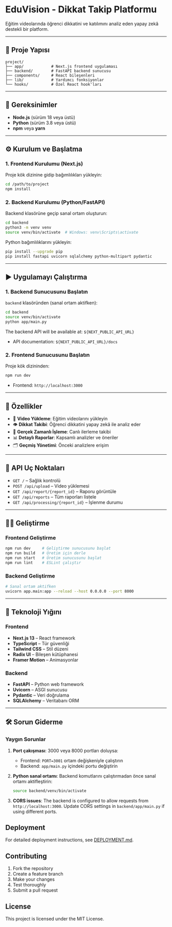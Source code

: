 # EduVision - Dikkat Takip Platformu

Eğitim videolarında öğrenci dikkatini ve katılımını analiz eden yapay zekâ destekli bir platform.

---

## 📁 Proje Yapısı

```
project/
├── app/            # Next.js frontend uygulaması
├── backend/        # FastAPI backend sunucusu
├── components/     # React bileşenleri
├── lib/            # Yardımcı fonksiyonlar
└── hooks/          # Özel React hook'ları
```

---

## 🔧 Gereksinimler

* **Node.js** (sürüm 18 veya üstü)
* **Python** (sürüm 3.8 veya üstü)
* **npm** veya **yarn**

---

## ⚙️ Kurulum ve Başlatma

### 1. Frontend Kurulumu (Next.js)

Proje kök dizinine gidip bağımlılıkları yükleyin:

```bash
cd /path/to/project
npm install
```

### 2. Backend Kurulumu (Python/FastAPI)

Backend klasörüne geçip sanal ortam oluşturun:

```bash
cd backend
python3 -m venv venv
source venv/bin/activate  # Windows: venv\Scripts\activate
```

Python bağımlılıklarını yükleyin:

```bash
pip install --upgrade pip
pip install fastapi uvicorn sqlalchemy python-multipart pydantic
```

---

## ▶️ Uygulamayı Çalıştırma

### 1. Backend Sunucusunu Başlatın

`backend` klasöründen (sanal ortam aktifken):

```bash
cd backend
source venv/bin/activate
python app/main.py
```
The backend API will be available at: `${NEXT_PUBLIC_API_URL}`
- API documentation: `${NEXT_PUBLIC_API_URL}/docs`

### 2. Frontend Sunucusunu Başlatın

Proje kök dizininden:

```bash
npm run dev
```

* Frontend: `http://localhost:3000`

---

## 🚀 Özellikler

* 🎥 **Video Yükleme**: Eğitim videolarını yükleyin
* 👁 **Dikkat Takibi**: Öğrenci dikkatini yapay zekâ ile analiz eder
* 🔄 **Gerçek Zamanlı İşleme**: Canlı ilerleme takibi
* 📊 **Detaylı Raporlar**: Kapsamlı analizler ve öneriler
* 🗂 **Geçmiş Yönetimi**: Önceki analizlere erişim

---

## 📡 API Uç Noktaları

* `GET /` – Sağlık kontrolü
* `POST /api/upload` – Video yüklemesi
* `GET /api/report/{report_id}` – Raporu görüntüle
* `GET /api/reports` – Tüm raporları listele
* `GET /api/processing/{report_id}` – İşlenme durumu

---

## 🧑‍💻 Geliştirme

### Frontend Geliştirme

```bash
npm run dev     # Geliştirme sunucusunu başlat
npm run build   # Üretim için derle
npm run start   # Üretim sunucusunu başlat
npm run lint    # ESLint çalıştır
```

### Backend Geliştirme

```bash
# Sanal ortam aktifken
uvicorn app.main:app --reload --host 0.0.0.0 --port 8000
```

---

## 🧱 Teknoloji Yığını

### Frontend

* **Next.js 13** – React framework
* **TypeScript** – Tür güvenliği
* **Tailwind CSS** – Stil düzeni
* **Radix UI** – Bileşen kütüphanesi
* **Framer Motion** – Animasyonlar

### Backend

* **FastAPI** – Python web framework
* **Uvicorn** – ASGI sunucusu
* **Pydantic** – Veri doğrulama
* **SQLAlchemy** – Veritabanı ORM

---

## 🛠️ Sorun Giderme

### Yaygın Sorunlar

1. **Port çakışması**: 3000 veya 8000 portları doluysa:

   * Frontend: `PORT=3001` ortam değişkeniyle çalıştırın
   * Backend: `app/main.py` içindeki portu değiştirin

2. **Python sanal ortamı**: Backend komutlarını çalıştırmadan önce sanal ortamı aktifleştirin:

   ```bash
   source backend/venv/bin/activate
   ```

3. **CORS issues**: The backend is configured to allow requests from `http://localhost:3000`. Update CORS settings in `backend/app/main.py` if using different ports.

## Deployment

For detailed deployment instructions, see [DEPLOYMENT.md](./DEPLOYMENT.md).

## Contributing

1. Fork the repository
2. Create a feature branch
3. Make your changes
4. Test thoroughly
5. Submit a pull request

## License

This project is licensed under the MIT License.
